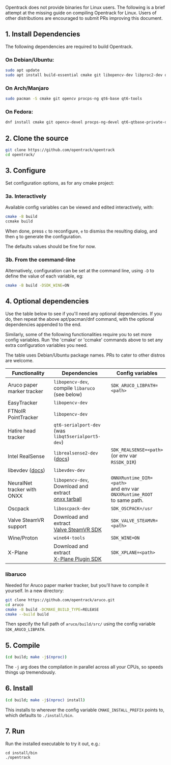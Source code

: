 Opentrack does not provide binaries for Linux users. The following is a brief attempt at the missing guide on compiling Opentrack for Linux. Users of other distributions are encouraged to submit PRs improving this document.

## 1. Install Dependencies

The following dependencies are required to build Opentrack.

### On Debian/Ubuntu:

```sh
sudo apt update
sudo apt install build-essential cmake git libopencv-dev libproc2-dev qt6-base-private-dev qt6-tools-dev
```

### On Arch/Manjaro

```sh
sudo pacman -S cmake git opencv procps-ng qt6-base qt6-tools
```

### On Fedora:

```sh
dnf install cmake git opencv-devel procps-ng-devel qt6-qtbase-private-devel qt6-qttools-devel
```

## 2. Clone the source

```bash
git clone https://github.com/opentrack/opentrack
cd opentrack/
```

## 3. Configure

Set configuration options, as for any cmake project:

### 3a. Interactively

Available config variables can be viewed and edited interactively, with:

```sh
cmake -B build
ccmake build
```

When done, press `c` to reconfigure, `e` to dismiss the resulting dialog, and then `g` to generate the configuration.

The defaults values should be fine for now.

### 3b. From the command-line

Alternatively, configuration can be set at the command line, using `-D` to define the value of each variable, eg:

```sh
cmake -B build -DSDK_WINE=ON
```

## 4. Optional dependencies

Use the table below to see if you'll need any optional dependencies. If you do, then repeat the above apt/pacman/dnf command, with the optional dependencies appended to the end.

Similarly, some of the following functionalities require you to set more config variables. Run 'the 'cmake' or 'ccmake' commands above to set any extra configuration variables you need.

The table uses Debian/Ubuntu package names. PRs to cater to other distros are welcome.

Functionality | Dependencies | Config variables
-|-|-
Aruco paper marker tracker | `libopencv-dev`,<br />compile `libaruco` (see below) | `SDK_ARUCO_LIBPATH=<path>`
EasyTracker | `libopencv-dev` | 
FTNoIR PointTracker | `libopencv-dev` | 
Hatire head tracker | `qt6-serialport-dev`<br />(was `libqt5serialport5-dev`) | 
Intel RealSense | `librealsense2-dev` ([docs](https://github.com/IntelRealSense/librealsense/blob/master/doc/distribution_linux.md)) | `SDK_REALSENSE=<path>`<br />(or env var `RSSDK_DIR`)
libevdev ([docs](https://www.freedesktop.org/wiki/Software/libevdev/)) | `libevdev-dev` | 
NeuralNet tracker with ONXX | `libopencv-dev`,<br />Download and extract<br />[onxx tarball](https://github.com/microsoft/onnxruntime/releases) | `ONNXRuntime_DIR=<path>`<br />and env var `ONXXRuntime_ROOT`<br />to same path.
Oscpack | `liboscpack-dev` | `SDK_OSCPACK=/usr`
Valve SteamVR support | Download and extract<br />[Valve SteamVR SDK](https://github.com/ValveSoftware/openvr) | `SDK_VALVE_STEAMVR=<path>`
Wine/Proton | `wine64-tools` | `SDK_WINE=ON`
X-Plane | Download and extract<br />[X-Plane Plugin SDK](https://developer.x-plane.com/sdk/plugin-sdk-downloads/) | `SDK_XPLANE=<path>`

### libaruco

Needed for Aruco paper marker tracker, but you'll have to compile it yourself. In a new directory:

```sh
git clone https://github.com/opentrack/aruco.git
cd aruco
cmake -B build -DCMAKE_BUILD_TYPE=RELEASE
cmake --build build
```

Then specify the full path of `aruco/build/src/` using the config variable `SDK_ARUCO_LIBPATH`.

## 5. Compile

```sh
(cd build; make -j$(nproc))
```

The `-j` arg does the compilation in parallel across all your CPUs, so speeds things up tremendously.

## 6. Install

```sh
(cd build; make -j$(nproc) install)
```

This installs to wherever the config variable `CMAKE_INSTALL_PREFIX` points to, which defaults to `./install/bin`.

## 7. Run

Run the installed executable to try it out, e.g.:

```
cd install/bin
./opentrack
```

